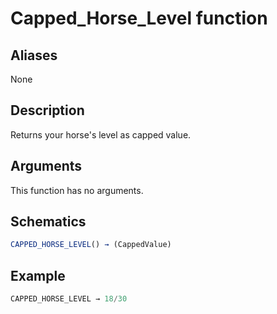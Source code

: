 # Capped_Horse_Level function

## Aliases

None

## Description

Returns your horse's level as capped value.

## Arguments

This function has no arguments.

## Schematics

```js
CAPPED_HORSE_LEVEL() → (CappedValue)
```

## Example

```js
CAPPED_HORSE_LEVEL → 18/30
```
